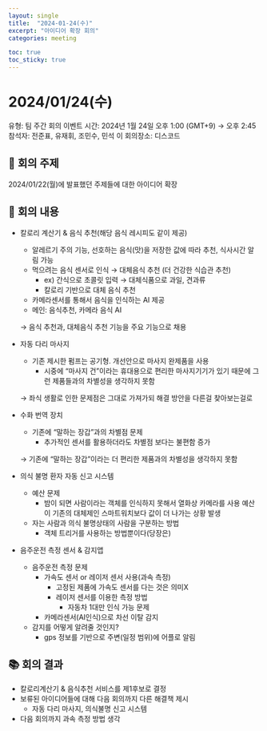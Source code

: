 ```yaml
---
layout: single
title:  "2024-01-24(수)"
excerpt: "아이디어 확장 회의"
categories: meeting

toc: true
toc_sticky: true
---
```


# 2024/01/24(수)

유형: 팀 주간 회의
이벤트 시간: 2024년 1월 24일 오후 1:00 (GMT+9) → 오후 2:45
참석자: 전준표, 유재휘, 조민수, 민석 이
회의장소: 디스코드

## 💬 **회의 주제**

2024/01/22(월)에 발표했던 주제들에 대한 아이디어 확장

## 🔳 **회의 내용**

- 칼로리 계산기 & 음식 추천(해당 음식 레시피도 같이 제공)
    - 알레르기 주의 기능, 선호하는 음식(맛)을 저장한 값에 따라 추천, 식사시간 알림 가능
    - 먹으려는 음식 센서로 인식 → 대체음식 추천 (더 건강한 식습관 추천)
        - ex) 간식으로 초콜릿 입력 → 대체식품으로 과일, 견과류
        - 칼로리 기반으로 대체 음식 추천
    - 카메라센서를 통해서 음식을 인식하는 AI 제공
    - 메인: 음식추천, 카메라 음식 AI
    
    → 음식 추천과, 대체음식 추천 기능을 주요 기능으로 채용 
    
- 자동 다리 마사지
    - 기존 제시한 펌프는 공기형. 개선안으로 마사지 완제품을 사용
        - 시중에 “마사지 건”이라는 휴대용으로 편리한 마사지기기가 있기 때문에 그런 제품들과의
        차별성을 생각하지 못함
    
    → 좌식 생활로 인한 문제점은 그대로 가져가되 해결 방안을 다른걸 찾아보는걸로
    
- 수화 번역 장치
    - 기존에 “말하는 장갑”과의 차별점 문제
        - 추가적인 센서를 활용하더라도 차별점 보다는 불편함 증가
    
    → 기존에 “말하는 장갑”이라는 더 편리한 제품과의 차별성을 생각하지 못함
    
- 의식 불명 환자 자동 신고 시스템
    - 예산 문제
        - 밤이 되면 사람이라는 객체를 인식하지 못해서 열화상 카메라를 사용
        예산이 기존의 대체제인 스마트워치보다 값이 더 나가는 상황 발생
    - 자는 사람과 의식 불명상태의 사람을 구분하는 방법
        - 객체 트리거를 사용하는 방법뿐이다(당장은)
- 음주운전 측정 센서 & 감지앱
    - 음주운전 측정 문제
        - 가속도 센서 or 레이저 센서 사용(과속 측정)
            - 고정된 제품에  가속도 센서를 다는 것은 의미X
            - 레이저 센서를 이용한 측정 방법
                - 자동차 1대만 인식 가능 문제
        - 카메라센서(AI인식)으로 차선 이탈 감지
    - 감지를 어떻게 알려줄 것인지?
        - gps 정보를 기반으로 주변(일정 범위)에 어플로 알림

## 📚 **회의 결과**

- 칼로리계산기 & 음식추천 서비스를 제1후보로 결정
- 보류된 아이디어들에 대해 다음 회의까지 다른 해결책 제시
    - 자동 다리 마사지, 의식불명 신고 시스템
- 다음 회의까지 과속 측정 방법 생각
